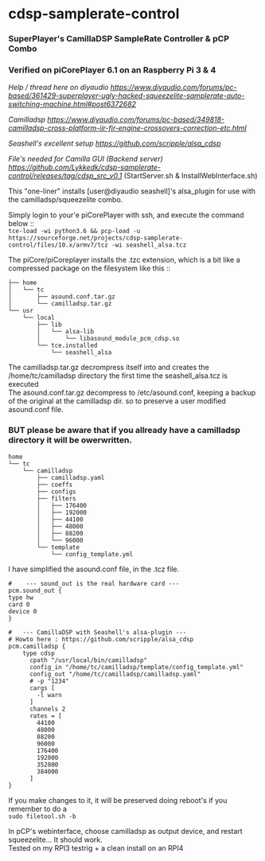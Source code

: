 # cdsp-samplerate-control
### SuperPlayer's CamillaDSP SampleRate Controller & pCP Combo
### Verified on piCorePlayer 6.1 on an Raspberry Pi 3 & 4

*Help / thread here on diyaudio https://www.diyaudio.com/forums/pc-based/361429-superplayer-ugly-hacked-squeezelite-samplerate-auto-switching-machine.html#post6372682*

*Camilladsp https://www.diyaudio.com/forums/pc-based/349818-camilladsp-cross-platform-iir-fir-engine-crossovers-correction-etc.html*

*Seashell's excellent setup https://github.com/scripple/alsa_cdsp*

*File's needed for Camilla GUI (Backend server) https://github.com/Lykkedk/cdsp-samplerate-control/releases/tag/cdsp_src_v0.1*
(StartServer.sh & InstallWebInterface.sh)

This "one-liner" installs [user@diyaudio seashell]'s alsa_plugin for use with the camilladsp/squeezelite combo.

Simply login to your'e piCorePlayer with ssh, and execute the command below ::\
```tce-load -wi python3.6 && pcp-load -u https://sourceforge.net/projects/cdsp-samplerate-control/files/10.x/armv7/tcz -wi seashell_alsa.tcz```

The piCore/piCoreplayer installs the .tzc extension, which is a bit like a compressed package on the filesystem like this ::
```
├── home
│   └── tc
│       ├── asound.conf.tar.gz
│       └── camilladsp.tar.gz
└── usr
    └── local
        ├── lib
        │   └── alsa-lib
        │       └── libasound_module_pcm_cdsp.so
        └── tce.installed
            └── seashell_alsa
```
The camilladsp.tar.gz decrompress itself into and creates the /home/tc/camilladsp directory the first time the seashell_alsa.tcz is executed\
The asound.conf.tar.gz decompress to /etc/asound.conf, keeping a backup of the original at the camilladsp dir. so to preserve a user modified\
asound.conf file.
### BUT please be aware that if you allready have a camilladsp directory it will be owerwritten.

```
home
└── tc
    └── camilladsp
        ├── camilladsp.yaml
        ├── coeffs
        ├── configs
        ├── filters
        │   ├── 176400
        │   ├── 192000
        │   ├── 44100
        │   ├── 48000
        │   ├── 88200
        │   └── 96000
        └── template
            └── config_template.yml
```
I have simplified the asound.conf file, in the .tcz file.
```
#    --- sound_out is the real hardware card ---
pcm.sound_out {
type hw
card 0
device 0
}

#   --- CamillaDSP with Seashell's alsa-plugin ---
# Howto here : https://github.com/scripple/alsa_cdsp 
pcm.camilladsp {
    type cdsp
      cpath "/usr/local/bin/camilladsp"
      config_in "/home/tc/camilladsp/template/config_template.yml"
      config_out "/home/tc/camilladsp/camilladsp.yaml"
      # -p "1234"
      cargs [
        -l warn
      ]
      channels 2
      rates = [
        44100 
        48000 
        88200 
        96000
        176400
        192000
        352800
        384000
      ]
}
```

If you make changes to it, it will be preserved doing reboot's if you remember to do a\
```sudo filetool.sh -b```

In pCP's webinterface, choose camilladsp as output device, and restart squeezelite... It should work.\
Tested on my RPI3 testrig + a clean install on an RPI4

